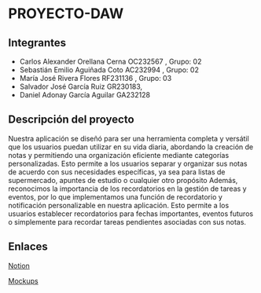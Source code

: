 # PROYECTO-DAW

## Integrantes
- Carlos Alexander Orellana Cerna OC232567 , Grupo: 02
- Sebastián Emilio Aguiñada Coto AC232994 , Grupo: 02
- María José Rivera Flores RF231136 , Grupo: 03
- Salvador José García Ruiz GR230183,
- Daniel Adonay García Aguilar GA232128

## Descripción del proyecto

Nuestra aplicación se diseñó para ser una herramienta completa y versátil que los usuarios puedan utilizar en su vida diaria, abordando la creación de notas y permitiendo una organización eficiente mediante categorías personalizadas. Esto permite a los usuarios separar y organizar sus notas de acuerdo con sus necesidades específicas, ya sea para listas de supermercado, apuntes de estudio o cualquier otro propósito Además, reconocimos la importancia de los recordatorios en la gestión de tareas y eventos, por lo que implementamos una función de recordatorio y notificación personalizable en nuestra aplicación. Esto permite a los usuarios establecer recordatorios para fechas importantes, eventos futuros o simplemente para recordar tareas pendientes asociadas con sus notas.

## Enlaces
[Notion](https://www.notion.so/Actividades-del-proyecto-de-daw-c347e569cc254f3297936530450856ef?pvs=4)

[Mockups](https://www.figma.com/file/zXtk7O8NT3jK5Xt7ujjOBo/Untitled?type=design&node-id=0%3A1&mode=design&t=QgQoenrbTSdA86x9-1)
